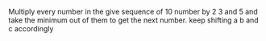 Multiply every number in the give sequence of 10 number by 2 3 and 5 and take the minimum out of them to get the next number.
keep shifting a b and c accordingly
​